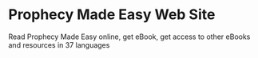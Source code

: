# Prophecy Made Easy Web Site

Read Prophecy Made Easy online, get eBook, get access to other eBooks and resources in 37 languages
